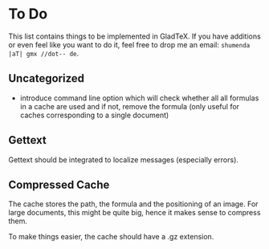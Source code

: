 To Do
=====

This list contains things to be implemented in GladTeX. If you have additions or
even feel like you want to do it, feel free to drop me an email: `shumenda |aT|
gmx //dot-- de`.

Uncategorized
-------------

-   introduce command line option which will check whether all all formulas in a
    cache are used and if not, remove the formula (only useful for caches
    corresponding to a single document)

Gettext
-------


Gettext should be integrated to localize messages (especially errors).

Compressed Cache
----------------

The cache stores the path, the formula and the positioning of an image. For
large documents, this might be quite big, hence it makes sense to compress them.

To make things easier, the cache should have a .gz extension.

